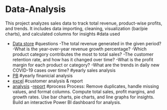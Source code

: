 # Data-Analysis
This project analyzes sales data to track total revenue, product-wise profits, and trends. It includes data importing, cleaning, visualization (bar/pie charts), and calculated columns for insights
#data used
- <a href="https://github.com/SafiyaMansuri/Data-Analysis">Data store</a>
#questions
-The total revenue generated in the given period?
-What is the year-over-year revenue growth percentage?
-Which product category contributes the most to total sales?
-The customer retention rate, and how has it changed over time?
-What is the profit margin for each product or category?
-What are the trends in daily new COVID-19 cases over time?
#yearly sales analysis 
- <a href="https://github.com/SafiyaMansuri/Data-Analysis/blob/main/Yearly%20Sales_Analysis_Sample.pbix">PB</a>
#yearly finanicial analysis
- <a href="Vhttps://github.com/SafiyaMansuri/Data-Analysis/blob/main/Yearly%20Financial%20Analysis.png">excel</a>
#customer analysis & report
- <a href="https://github.com/SafiyaMansuri/Data-Analysis/blob/main/Customer%20Analysis.png">analysis</a>
-<a href="https://github.com/SafiyaMansuri/Data-Analysis/blob/main/Customer%20Analytics%20Report.pbix">report</a>
#process
Process:
Remove duplicates, handle missing values, and format columns.
Compute total sales, profit margins, and growth rates.
Use bar charts, pie charts, and line graphs for insights.
Build an interactive Power BI dashboard for analysis.
